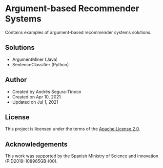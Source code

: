 # Argument-based Recommender Systems
Contains examples of argument-based recommender systems solutions.

## Solutions
- ArgumentMiner (Java)
- SentenceClassifier (Python)

## Author
- Created by Andrés Segura-Tinoco
- Created on Apr 10, 2021
- Updated on Jul 1, 2021

## License
This project is licensed under the terms of the <a href="https://github.com/ansegura7/argu-based-recsys/blob/main/LICENSE">Apache License 2.0</a>.

## Acknowledgements
This work was supported by the Spanish Ministry of Science and Innovation (PID2019-108965GB-I00).
